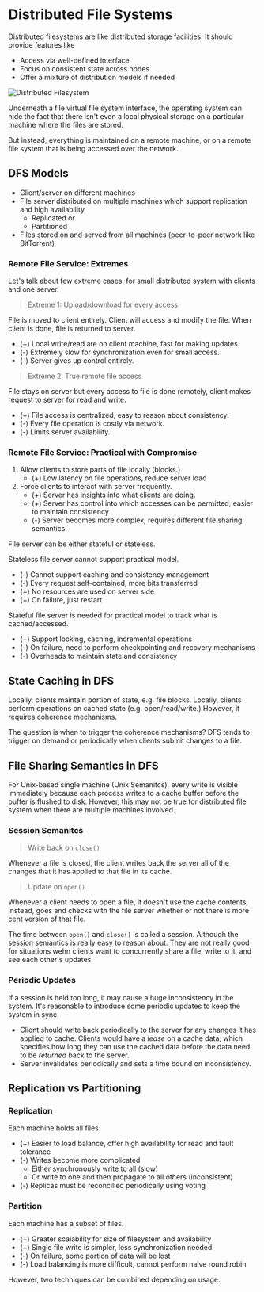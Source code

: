 # Distributed File Systems

Distributed filesystems are like distributed storage facilities. It should provide features like

- Access via well-defined interface
- Focus on consistent state across nodes
- Offer a mixture of distribution models if needed

![Distributed Filesystem](./diagrams/P4L2_distributed_fs.png)

Underneath a file virtual file system interface, the operating system can hide the fact that there
isn't even a local physical storage on a particular machine where the files are stored.

But instead, everything is maintained on a remote machine, or on a remote file system that is being
accessed over the network.

## DFS Models

- Client/server on different machines
- File server distributed on multiple machines which support replication and high availability
    - Replicated or
    - Partitioned
- Files stored on and served from all machines (peer-to-peer network like BitTorrent)

### Remote File Service: Extremes

Let's talk about few extreme cases, for small distributed system with clients and one server.

> Extreme 1: Upload/download for every access

File is moved to client entirely. Client will access and modify the file. When client is done, file
is returned to server.

- (+) Local write/read are on client machine, fast for making updates.
- (-) Extremely slow for synchronization even for small access.
- (-) Server gives up control entirely.

> Extreme 2: True remote file access

File stays on server but every access to file is done remotely, client makes request to server for
read and write.

- (+) File access is centralized, easy to reason about consistency.
- (-) Every file operation is costly via network.
- (-) Limits server availability.

### Remote File Service: Practical with Compromise

1. Allow clients to store parts of file locally (blocks.)
    - (+) Low latency on file operations, reduce server load
2. Force clients to interact with server frequently.
    - (+) Server has insights into what clients are doing.
    - (+) Server has control into which accesses can be permitted, easier to maintain consistency
    - (-) Server becomes more complex, requires different file sharing semantics.

File server can be either stateful or stateless.

Stateless file server cannot support practical model.

- (-) Cannot support caching and consistency management
- (-) Every request self-contained, more bits transferred
- (+) No resources are used on server side
- (+) On failure, just restart

Stateful file server is needed for practical model to track what is cached/accessed.

- (+) Support locking, caching, incremental operations
- (-) On failure, need to perform checkpointing and recovery mechanisms
- (-) Overheads to maintain state and consistency

## State Caching in DFS

Locally, clients maintain portion of state, e.g. file blocks. Locally, clients perform operations
on cached state (e.g. open/read/write.) However, it requires coherence mechanisms.

The question is when to trigger the coherence mechanisms? DFS tends to trigger on demand or 
periodically when clients submit changes to a file.

## File Sharing Semantics in DFS

For Unix-based single machine (Unix Semanitcs), every write is visible immediately because each
process writes to a cache buffer before the buffer is flushed to disk. However, this may not be true
for distributed file system when there are multiple machines involved.

### Session Semanitcs

> Write back on `close()`

Whenever a file is closed, the client writes back the server all of the changes that it has applied
to that file in its cache. 

> Update on `open()`

Whenever a client needs to open a file, it doesn't use the cache contents, instead, goes and checks
with the file server whether or not there is more cent version of that file.

The time between `open()` and `close()` is called a session. Although the session semantics is
really easy to reason about. They are not really good for situations wehn clients want to
concurrently share a file, write to it, and see each other's updates.

### Periodic Updates

If a session is held too long, it may cause a huge inconsistency in the system. It's reasonable
to introduce some periodic updates to keep the system in sync. 

- Client should write back periodically to the server for any changes it has applied to cache.
  Clients would have a *lease* on a cache data, which specifies how long they can use the cached
  data before the data need to be *returned* back to the server.
- Server invalidates periodically and sets a time bound on inconsistency.


## Replication vs Partitioning

### Replication 

Each machine holds all files.

- (+) Easier to load balance, offer high availability for read and fault tolerance 
- (-) Writes become more complicated
  - Either synchronously write to all (slow)
  - Or write to one and then propagate to all others (inconsistent)
- (-) Replicas must be reconcilied periodically using voting

### Partition

Each machine has a subset of files.

- (+) Greater scalability for size of filesystem and availability
- (+) Single file write is simpler, less synchronization needed
- (-) On failure, some portion of data will be lost
- (-) Load balancing is more difficult, cannot perform naive round robin

However, two techniques can be combined depending on usage.
